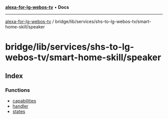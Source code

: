 [**alexa-for-lg-webos-tv**](../../../../../../README.md) • **Docs**

***

[alexa-for-lg-webos-tv](../../../../../../modules.md) / bridge/lib/services/shs-to-lg-webos-tv/smart-home-skill/speaker

# bridge/lib/services/shs-to-lg-webos-tv/smart-home-skill/speaker

## Index

### Functions

- [capabilities](functions/capabilities.md)
- [handler](functions/handler.md)
- [states](functions/states.md)
